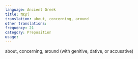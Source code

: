 ```yaml
---
language: Ancient Greek
title: περί
translation: about, concerning, around
other translations:
frequency: 21
category: Preposition
usage: 
---
```

about, concerning, around (with genitive, dative, or accusative)